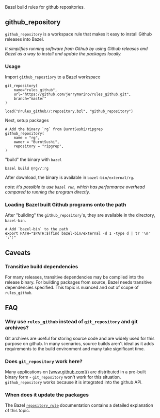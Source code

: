 Bazel build rules for github repositories.

## github_repository

`github_repository` is a workspace rule that makes it easy to install Github releases into Bazel.

_It simplifies running software from Github by using Github releases and Bazel as a way to install and update the packages locally._

### Usage

Import `github_repostiory` to a Bazel workspace

```
git_repository(
    name="rules_github",
    url="https://github.com/jerrymarino/rules_github.git",
    branch="master"
)

load("@rules_github//:repository.bzl", "github_repository")
```

Next, setup packages

```
# Add the binary `rg` from BurntSushi/ripgrep
github_repository(
    name = "rg",
    owner = "BurntSushi",
    repository = "ripgrep",
)
```

"build" the binary with `bazel`

```
bazel build @rg//:rg
```

After download, the binary is available in `bazel-bin/external/rg`.

_note: it's possible to use `bazel run`, which has performance overhead compared to running the program directly._

### Loading Bazel built Github programs onto the path

After "building" the `github_repository`'s, they are available in the directory, `bazel-bin`.

```
# Add `bazel-bin` to the path
export PATH="$PATH:$(find bazel-bin/external -d 1 -type d | tr '\n' ':')"
```

## Caveats

### Transitive build dependencies

For many releases, transitive dependencies may be compiled into the release
binary. For building packages from source, Bazel needs transitive dependencies
specified. This topic is nuanced and out of scope of `rules_github`. 

## FAQ

### Why use `rules_github` instead of `git_repository` and git archives?

Git archives are useful for storing source code and are widely used for this
purpose on github. In many scenarios, source builds aren't ideal as it adds requirements to the build environment and many take significant time.

### Does `git_repository` work here?

Many applications on [www.github.com]() are distributed in a pre-built binary form - `git_repository` won't work for this situation. `github_repository` works because it is integrated into the github API.

### When does it update the packages

The Bazel [`repository_rule`](https://blog.bazel.build/2017/02/22/repository-invalidation.html) documentation contains a detailed explanation of this topic.

